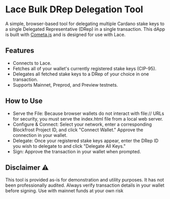 # Lace Bulk DRep Delegation Tool

A simple, browser-based tool for delegating multiple Cardano stake keys to a single Delegated Representative (DRep) in a single transaction. This dApp is built with [Cometa.js](https://github.com/Biglup/cometa.js) and is designed for use with Lace.

## Features

- Connects to Lace.
- Fetches all of your wallet's currently registered stake keys (CIP-95).
- Delegates all fetched stake keys to a DRep of your choice in one transaction.
- Supports Mainnet, Preprod, and Preview testnets.

## How to Use

- Serve the File: Because browser wallets do not interact with file:// URLs for security, you must serve the index.html file from a local web server.
- Configure & Connect: Select your network, enter a corresponding Blockfrost Project ID, and click "Connect Wallet." Approve the connection in your wallet.
- Delegate: Once your registered stake keys appear, enter the DRep ID you wish to delegate to and click "Delegate All Keys."
- Sign: Approve the transaction in your wallet when prompted.

## Disclaimer ⚠️

This tool is provided as-is for demonstration and utility purposes. It has not been professionally audited. Always verify transaction details in your wallet before signing. Use with mainnet funds at your own risk